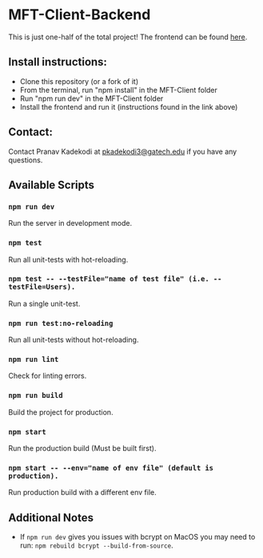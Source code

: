 # MFT-Client-Backend
This is just one-half of the total project! The frontend can be found [here](https://github.com/Anonymoustank/mft-client).

## Install instructions:
- Clone this repository (or a fork of it)
- From the terminal, run "npm install" in the MFT-Client folder
- Run "npm run dev" in the MFT-Client folder
- Install the frontend and run it (instructions found in the link above)

## Contact:
Contact Pranav Kadekodi at pkadekodi3@gatech.edu if you have any questions.

## Available Scripts

### `npm run dev`

Run the server in development mode.

### `npm test`

Run all unit-tests with hot-reloading.

### `npm test -- --testFile="name of test file" (i.e. --testFile=Users).`

Run a single unit-test.

### `npm run test:no-reloading`

Run all unit-tests without hot-reloading.

### `npm run lint`

Check for linting errors.

### `npm run build`

Build the project for production.

### `npm start`

Run the production build (Must be built first).

### `npm start -- --env="name of env file" (default is production).`

Run production build with a different env file.


## Additional Notes

- If `npm run dev` gives you issues with bcrypt on MacOS you may need to run: `npm rebuild bcrypt --build-from-source`. 
